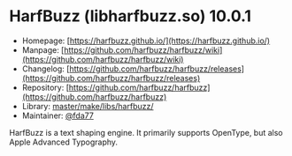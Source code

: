 # HarfBuzz (libharfbuzz.so) 10.0.1
 - Homepage: [https://harfbuzz.github.io/](https://harfbuzz.github.io/)
 - Manpage: [https://github.com/harfbuzz/harfbuzz/wiki](https://github.com/harfbuzz/harfbuzz/wiki)
 - Changelog: [https://github.com/harfbuzz/harfbuzz/releases](https://github.com/harfbuzz/harfbuzz/releases)
 - Repository: [https://github.com/harfbuzz/harfbuzz](https://github.com/harfbuzz/harfbuzz)
 - Library: [master/make/libs/harfbuzz/](https://github.com/Freetz-NG/freetz-ng/tree/master/make/libs/harfbuzz/)
 - Maintainer: [@fda77](https://github.com/fda77)

HarfBuzz is a text shaping engine. It primarily supports OpenType, but also Apple Advanced Typography.

